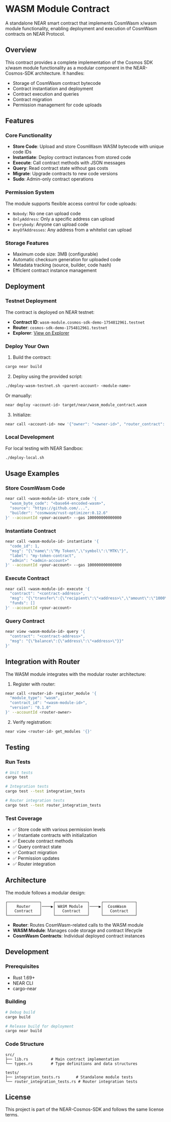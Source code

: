 # WASM Module Contract

A standalone NEAR smart contract that implements CosmWasm x/wasm module functionality, enabling deployment and execution of CosmWasm contracts on NEAR Protocol.

## Overview

This contract provides a complete implementation of the Cosmos SDK x/wasm module functionality as a modular component in the NEAR-Cosmos-SDK architecture. It handles:

- Storage of CosmWasm contract bytecode
- Contract instantiation and deployment
- Contract execution and queries
- Contract migration
- Permission management for code uploads

## Features

### Core Functionality

- **Store Code**: Upload and store CosmWasm WASM bytecode with unique code IDs
- **Instantiate**: Deploy contract instances from stored code
- **Execute**: Call contract methods with JSON messages
- **Query**: Read contract state without gas costs
- **Migrate**: Upgrade contracts to new code versions
- **Sudo**: Admin-only contract operations

### Permission System

The module supports flexible access control for code uploads:

- `Nobody`: No one can upload code
- `OnlyAddress`: Only a specific address can upload
- `Everybody`: Anyone can upload code
- `AnyOfAddresses`: Any address from a whitelist can upload

### Storage Features

- Maximum code size: 3MB (configurable)
- Automatic checksum generation for uploaded code
- Metadata tracking (source, builder, code hash)
- Efficient contract instance management

## Deployment

### Testnet Deployment

The contract is deployed on NEAR testnet:
- **Contract ID**: `wasm-module.cosmos-sdk-demo-1754812961.testnet`
- **Router**: `cosmos-sdk-demo-1754812961.testnet`
- **Explorer**: [View on Explorer](https://explorer.testnet.near.org/accounts/wasm-module.cosmos-sdk-demo-1754812961.testnet)

### Deploy Your Own

1. Build the contract:
```bash
cargo near build
```

2. Deploy using the provided script:
```bash
./deploy-wasm-testnet.sh <parent-account> <module-name>
```

Or manually:
```bash
near deploy <account-id> target/near/wasm_module_contract.wasm
```

3. Initialize:
```bash
near call <account-id> new '{"owner": "<owner-id>", "router_contract": "<router-id>"}' --accountId <account-id>
```

### Local Development

For local testing with NEAR Sandbox:
```bash
./deploy-local.sh
```

## Usage Examples

### Store CosmWasm Code

```bash
near call <wasm-module-id> store_code '{
  "wasm_byte_code": "<base64-encoded-wasm>",
  "source": "https://github.com/...",
  "builder": "cosmwasm/rust-optimizer:0.12.6"
}' --accountId <your-account> --gas 100000000000000
```

### Instantiate Contract

```bash
near call <wasm-module-id> instantiate '{
  "code_id": 1,
  "msg": "{\"name\":\"My Token\",\"symbol\":\"MTK\"}",
  "label": "my-token-contract",
  "admin": "<admin-account>"
}' --accountId <your-account> --gas 100000000000000
```

### Execute Contract

```bash
near call <wasm-module-id> execute '{
  "contract": "<contract-address>",
  "msg": "{\"transfer\":{\"recipient\":\"<address>\",\"amount\":\"1000\"}}",
  "funds": []
}' --accountId <your-account>
```

### Query Contract

```bash
near view <wasm-module-id> query '{
  "contract": "<contract-address>",
  "msg": "{\"balance\":{\"address\":\"<address>\"}}"
}'
```

## Integration with Router

The WASM module integrates with the modular router architecture:

1. Register with router:
```bash
near call <router-id> register_module '{
  "module_type": "wasm",
  "contract_id": "<wasm-module-id>",
  "version": "0.1.0"
}' --accountId <router-owner>
```

2. Verify registration:
```bash
near view <router-id> get_modules '{}'
```

## Testing

### Run Tests

```bash
# Unit tests
cargo test

# Integration tests
cargo test --test integration_tests

# Router integration tests  
cargo test --test router_integration_tests
```

### Test Coverage

- ✅ Store code with various permission levels
- ✅ Instantiate contracts with initialization
- ✅ Execute contract methods
- ✅ Query contract state
- ✅ Contract migration
- ✅ Permission updates
- ✅ Router integration

## Architecture

The module follows a modular design:

```
┌──────────────┐     ┌──────────────┐     ┌──────────────┐
│    Router    │────▶│ WASM Module  │────▶│  CosmWasm    │
│   Contract   │     │   Contract   │     │   Contract   │
└──────────────┘     └──────────────┘     └──────────────┘
```

- **Router**: Routes CosmWasm-related calls to the WASM module
- **WASM Module**: Manages code storage and contract lifecycle
- **CosmWasm Contracts**: Individual deployed contract instances

## Development

### Prerequisites

- Rust 1.69+
- NEAR CLI
- cargo-near

### Building

```bash
# Debug build
cargo build

# Release build for deployment
cargo near build
```

### Code Structure

```
src/
├── lib.rs          # Main contract implementation
└── types.rs        # Type definitions and data structures

tests/
├── integration_tests.rs       # Standalone module tests
└── router_integration_tests.rs # Router integration tests
```

## License

This project is part of the NEAR-Cosmos-SDK and follows the same license terms.